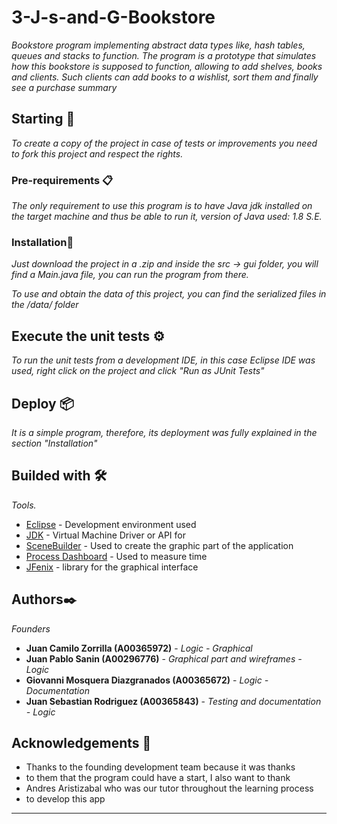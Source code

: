 # 3-J-s-and-G-Bookstore

_Bookstore program implementing abstract data types like, hash tables, queues and stacks to function. The program is a prototype that simulates how this bookstore is supposed to function, allowing to add shelves, books and clients. Such clients can add books to a wishlist, sort them and finally see a purchase summary_

## Starting 🚀

_To create a copy of the project in case of tests or improvements you need to fork this project and respect the rights._


### Pre-requirements 📋

_The only requirement to use this program is to have Java jdk installed on the target machine and thus be able to run it, version of Java used: 1.8 S.E._

### Installation🔧

_Just download the project in a .zip and inside the src -> gui folder, you will find a Main.java file, you can run the program from there._

_To use and obtain the data of this project, you can find the serialized files in the /data/ folder_

## Execute the unit tests ⚙️

_To run the unit tests from a development IDE, in this case Eclipse IDE was used, right click on the project and click "Run as JUnit Tests"_

## Deploy 📦

_It is a simple program, therefore, its deployment was fully explained in the section "Installation"_

## Builded with 🛠️

_Tools._

* [Eclipse](http://www.dropwizard.io/1.0.2/docs/) - Development environment used
* [JDK](https://maven.apache.org/) - Virtual Machine Driver or API for
* [SceneBuilder](https://rometools.github.io/rome/) - Used to create the graphic part of the application
* [Process Dashboard](https://www.processdash.com/download) - Used to measure time
* [JFenix](http://www.jfoenix.com/) - library for the graphical interface

## Authors✒️

_Founders_

* **Juan Camilo Zorrilla (A00365972)** - *Logic - Graphical*
* **Juan Pablo Sanin (A00296776)** - *Graphical part and wireframes - Logic*
* **Giovanni Mosquera Diazgranados (A00365672)** - *Logic - Documentation*
* **Juan Sebastian Rodriguez (A00365843)** - *Testing and documentation - Logic*

## Acknowledgements 🎁

* Thanks to the founding development team because it was thanks 
* to them that the program could have a start, I also want to thank 
* Andres Aristizabal who was our tutor throughout the learning process 
* to develop this app

---
